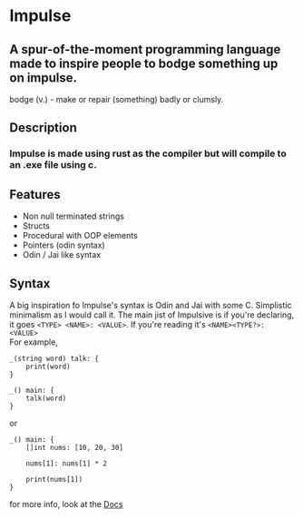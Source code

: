 # Impulse
## A spur-of-the-moment programming language made to inspire people to bodge something up on impulse.
bodge (v.) - make or repair (something) badly or clumsly.

## Description
### Impulse is made using rust as the compiler but will compile to an .exe file using c.

## Features
- Non null terminated strings
- Structs
- Procedural with OOP elements
- Pointers (odin syntax)
- Odin / Jai like syntax

## Syntax
A big inspiration fo Impulse's syntax is Odin and Jai with some C. Simplistic minimalism as I would call it.
The main jist of Impulsive is if you're declaring, it goes `<TYPE> <NAME>: <VALUE>`. If you're reading it's `<NAME><TYPE?>: <VALUE>`
<br>
For example,
```
_(string word) talk: {
    print(word)
}

_() main: {
    talk(word)
}
```
or
```
_() main: {
    []int nums: [10, 20, 30]

    nums[1]: nums[1] * 2

    print(nums[1])
}
```
for more info, look at the <a href="./DOCS.md">Docs</a>
